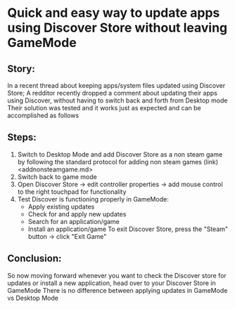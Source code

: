 # Quick and easy way to update apps using Discover Store without leaving GameMode

## Story:
In a recent thread about keeping apps/system files updated using Discover Store; 
A redditor recently dropped a comment about updating their apps using Discover, without having to switch back and forth from Desktop mode
Their solution was tested and it works just as expected and can be accomplished as follows

## Steps:
1. Switch to Desktop Mode and add Discover Store as a non steam game by following the standard protocol for adding non steam games (link)<addnonsteamgame.md>
2. Switch back to game mode
3. Open Discover Store -> edit controller properties -> add mouse control to the right touchpad for functionality
4. Test Discover is functioning properly in GameMode:
   - Apply existing updates
   - Check for and apply new updates
   - Search for an application/game
   - Install an application/game
To exit Discover Store, press the "Steam" button -> click "Exit Game"

## Conclusion:
So now moving forward whenever you want to check the Discover store for updates or install a new application, head over to your Discover Store  in GameMode
There is no difference between applying updates in GameMode vs Desktop Mode
